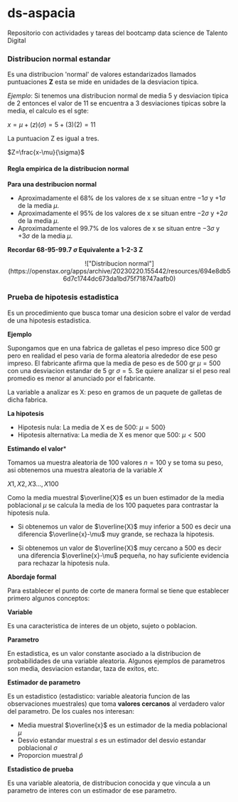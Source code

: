 # ds-aspacia
Repositorio con actividades y tareas del bootcamp data science de Talento Digital

### Distribucion normal estandar

Es una distribucion 'normal' de valores estandarizados llamados puntuaciones **Z** esta se mide en unidades de la desviacion tipica.

*Ejemplo*: Si tenemos una distribucion normal de media 5 y desviacion tipica de 2 entonces el valor de 11 se encuentra a 3 desviaciones tipicas sobre la media, el calculo es el sgte:

$x=\mu + (z)(\sigma) = 5 +(3)(2) = 11$

La puntuacion Z es igual a tres.

$Z=\frac{x-\mu}{\sigma}$

#### Regla empirica de la distribucion normal
**Para una destribucion normal**

- Aproximadamente el 68% de los valores de x se situan entre $-1\sigma$ y $+1\sigma$ de la media $\mu$.
- Aproximadamente el 95% de los valores de x se situan entre $-2\sigma$ y $+2\sigma$ de la media $\mu$.
- Aproximadamente el 99.7% de los valores de x se situan entre $-3\sigma$ y $+3\sigma$ de la media $\mu$.

**Recordar 68-95-99.7 $\sigma$ Equivalente a 1-2-3 Z**


<p align="center">
    !["Distribucion normal"](https://openstax.org/apps/archive/20230220.155442/resources/694e8db56d7c1744dc673da1bd75f718747aafb0)
</p>

### Prueba de hipotesis estadistica 

Es un procedimiento que busca tomar una desicion sobre el valor de verdad de una hipotesis estadistica.

**Ejemplo**

Supongamos que en una fabrica de galletas el peso impreso dice 500 gr pero en realidad el peso varia de forma aleatoria alrededor de ese peso impreso.
El fabricante afirma que la media de peso es de 500 gr $\mu=500$ con una desviacion estandar de 5 gr $\sigma=5$. Se quiere analizar si el peso real promedio es menor al anunciado por el fabricante.

La variable a analizar es X: peso en gramos de un paquete de galletas de dicha fabrica.

**La hipotesis**

- Hipotesis nula: La media de X es de 500: $\mu=500$}
- Hipotesis alternativa: La media de X es menor que 500: $\mu<500$

**Estimando el valor***

Tomamos ua muestra aleatoria de 100 valores $n=100$ y se toma su peso, asi obtenemos una muestra aleatoria de la variable $X$

$X1, X2, X3..., X100$

Como la media muestral $\overline{X}$ es un buen estimador de la media poblacional $\mu$ se calcula la media de los 100 paquetes para contrastar la hipotesis nula.

- Si obtenemos un valor de $\overline{X}$ muy inferior a 500 es decir una diferencia $\overline{x}-\mu$ muy grande, se rechaza la hipotesis.

- Si obtenemos un valor de $\overline{X}$ muy cercano a 500 es decir una diferencia $\overline{x}-\mu$ pequeña, no hay suficiente evidencia para rechazar la hipotesis nula.

**Abordaje formal**

Para establecer el punto de corte de manera formal se tiene que establecer primero algunos conceptos:

**Variable**

Es una caracteristica de interes de un objeto, sujeto o poblacion.

**Parametro**

En estadistica, es un valor constante asociado a la distribucion de probabilidades de una variable aleatoria. Algunos ejemplos de parametros son media, desviacion estandar, taza de exitos, etc.

**Estimador de parametro**

Es un estadistico (estadistico: variable aleatoria funcion de las observaciones muestrales) que toma **valores cercanos** al verdadero valor del parametro. De los cuales nos interesan:

- Media muestral $\overline{x}$ es un estimador de la media poblacional $\mu$
- Desvio estandar muestral $s$ es un estimador del desvio estandar poblacional $\sigma$
- Proporcion muestral $\hat{p}$

**Estadistico de prueba**

Es una variable aleatoria, de distribucion conocida y que vincula a un parametro de interes con un estimador de ese parametro.

